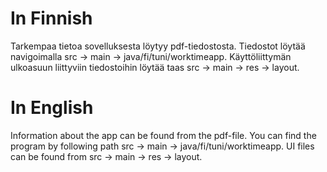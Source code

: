 # In Finnish
Tarkempaa tietoa sovelluksesta löytyy pdf-tiedostosta. 
Tiedostot löytää navigoimalla src -> main -> java/fi/tuni/worktimeapp. 
Käyttöliittymän ulkoasuun liittyviin tiedostoihin löytää taas src -> main -> res -> layout.
# In English
Information about the app can be found from the pdf-file.
You can find the program by following path src -> main -> java/fi/tuni/worktimeapp.
UI files can be found from src -> main -> res -> layout.
